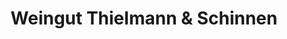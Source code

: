---
title: "Weingut Thielmann & Schinnen"
url: /ernst/weingut-thielmann-und-schinnen/
shop: Wein
---